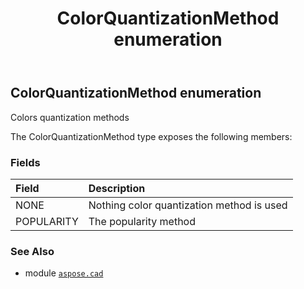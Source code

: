 ﻿---
title: ColorQuantizationMethod enumeration
second_title: Aspose.CAD for Python via .NET API References
description: 
type: docs
weight: 600
url: /aspose.cad/colorquantizationmethod/
is_root: false
---

## ColorQuantizationMethod enumeration

Colors quantization  methods



The ColorQuantizationMethod type exposes the following members:

### Fields
| Field | Description |
| :- | :- |
| NONE | Nothing color quantization method is used |
| POPULARITY | The popularity method |



### See Also
* module [`aspose.cad`](..)
